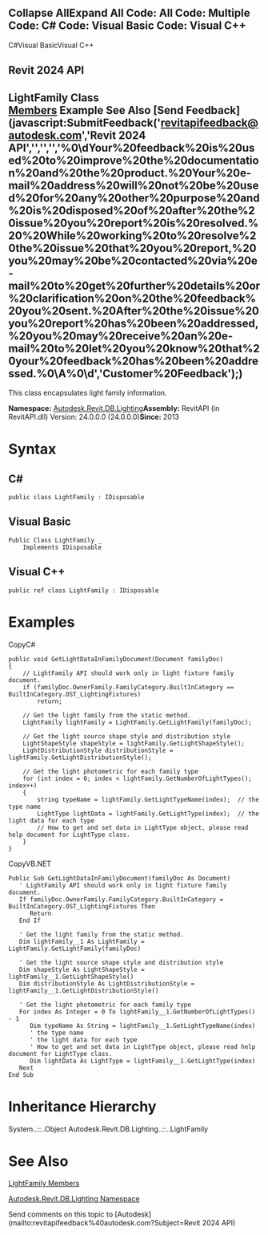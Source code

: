 ﻿

Collapse AllExpand All Code: All Code: Multiple Code: C# Code: Visual Basic Code: Visual C++   
---  
  
C#Visual BasicVisual C++

Revit 2024 API  
---  
LightFamily Class  
[Members](abedd83f-c9fd-ac11-12fe-0c3562489f21.md) Example See Also [Send Feedback](javascript:SubmitFeedback\('revitapifeedback@autodesk.com','Revit 2024 API','','','','%0\\dYour%20feedback%20is%20used%20to%20improve%20the%20documentation%20and%20the%20product.%20Your%20e-mail%20address%20will%20not%20be%20used%20for%20any%20other%20purpose%20and%20is%20disposed%20of%20after%20the%20issue%20you%20report%20is%20resolved.%20%20While%20working%20to%20resolve%20the%20issue%20that%20you%20report,%20you%20may%20be%20contacted%20via%20e-mail%20to%20get%20further%20details%20or%20clarification%20on%20the%20feedback%20you%20sent.%20After%20the%20issue%20you%20report%20has%20been%20addressed,%20you%20may%20receive%20an%20e-mail%20to%20let%20you%20know%20that%20your%20feedback%20has%20been%20addressed.%0\\A%0\\d','Customer%20Feedback'\);)  
---  
  
This class encapsulates light family information. 

**Namespace:** [Autodesk.Revit.DB.Lighting](a6a04f07-7fd2-0a4e-12e7-01842ee6daaf.md)**Assembly:** RevitAPI (in RevitAPI.dll) Version: 24.0.0.0 (24.0.0.0)**Since:** 2013 

# Syntax

C#  
---  
      
    
    public class LightFamily : IDisposable  
  
Visual Basic  
---  
      
    
    Public Class LightFamily _
    	Implements IDisposable  
  
Visual C++  
---  
      
    
    public ref class LightFamily : IDisposable  
  
# Examples

CopyC#
    
    
    public void GetLightDataInFamilyDocument(Document familyDoc)
    {
        // LightFamily API should work only in light fixture family document.
        if (familyDoc.OwnerFamily.FamilyCategory.BuiltInCategory == BuiltInCategory.OST_LightingFixtures)
            return;
    
        // Get the light family from the static method.
        LightFamily lightFamily = LightFamily.GetLightFamily(familyDoc);
    
        // Get the light source shape style and distribution style
        LightShapeStyle shapeStyle = lightFamily.GetLightShapeStyle();
        LightDistributionStyle distributionStyle = lightFamily.GetLightDistributionStyle();
    
        // Get the light photometric for each family type
        for (int index = 0; index < lightFamily.GetNumberOfLightTypes(); index++)
        {
            string typeName = lightFamily.GetLightTypeName(index);  // the type name
            LightType lightData = lightFamily.GetLightType(index);  // the light data for each type
            // How to get and set data in LightType object, please read help document for LightType class.
        }
    }

CopyVB.NET
    
    
    Public Sub GetLightDataInFamilyDocument(familyDoc As Document)
       ' LightFamily API should work only in light fixture family document.
       If familyDoc.OwnerFamily.FamilyCategory.BuiltInCategory = BuiltInCategory.OST_LightingFixtures Then
          Return
       End If
    
       ' Get the light family from the static method.
       Dim lightFamily__1 As LightFamily = LightFamily.GetLightFamily(familyDoc)
    
       ' Get the light source shape style and distribution style
       Dim shapeStyle As LightShapeStyle = lightFamily__1.GetLightShapeStyle()
       Dim distributionStyle As LightDistributionStyle = lightFamily__1.GetLightDistributionStyle()
    
       ' Get the light photometric for each family type
       For index As Integer = 0 To lightFamily__1.GetNumberOfLightTypes() - 1
          Dim typeName As String = lightFamily__1.GetLightTypeName(index)
          ' the type name
          ' the light data for each type
          ' How to get and set data in LightType object, please read help document for LightType class.
          Dim lightData As LightType = lightFamily__1.GetLightType(index)
       Next
    End Sub

# Inheritance Hierarchy

System..::..Object Autodesk.Revit.DB.Lighting..::..LightFamily

# See Also

[LightFamily Members](abedd83f-c9fd-ac11-12fe-0c3562489f21.md)

[Autodesk.Revit.DB.Lighting Namespace](a6a04f07-7fd2-0a4e-12e7-01842ee6daaf.md)

Send comments on this topic to [Autodesk](mailto:revitapifeedback%40autodesk.com?Subject=Revit 2024 API)